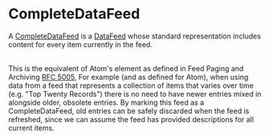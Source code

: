 # CompleteDataFeed

A <a class="localLink" href="http://schema.org/CompleteDataFeed">CompleteDataFeed</a> is a <a class="localLink" href="http://schema.org/DataFeed">DataFeed</a> whose standard representation includes content for every item currently in the feed.<br/><br/>

This is the equivalent of Atom's element as defined in Feed Paging and Archiving <a href="https://tools.ietf.org/html/rfc5005">RFC 5005</a>, For example (and as defined for Atom), when using data from a feed that represents a collection of items that varies over time (e.g. "Top Twenty Records") there is no need to have newer entries mixed in alongside older, obsolete entries. By marking this feed as a CompleteDataFeed, old entries can be safely discarded when the feed is refreshed, since we can assume the feed has provided descriptions for all current items.
